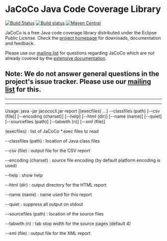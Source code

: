 JaCoCo Java Code Coverage Library
=================================

[![Build Status](https://dev.azure.com/jacoco-org/JaCoCo/_apis/build/status/JaCoCo?branchName=master)](https://dev.azure.com/jacoco-org/JaCoCo/_build/latest?definitionId=1&branchName=master)
[![Build status](https://ci.appveyor.com/api/projects/status/g28egytv4tb898d7/branch/master?svg=true)](https://ci.appveyor.com/project/JaCoCo/jacoco/branch/master)
[![Maven Central](https://img.shields.io/maven-central/v/org.jacoco/jacoco.svg)](http://search.maven.org/#search|ga|1|g%3Aorg.jacoco)

JaCoCo is a free Java code coverage library distributed under the Eclipse Public
License. Check the [project homepage](http://www.jacoco.org/jacoco)
for downloads, documentation and feedback.

Please use our [mailing list](https://groups.google.com/forum/?fromgroups=#!forum/jacoco)
for questions regarding JaCoCo which are not already covered by the
[extensive documentation](http://www.jacoco.org/jacoco/trunk/doc/).

Note: We do not answer general questions in the project's issue tracker. Please use our [mailing list](https://groups.google.com/forum/?fromgroups=#!forum/jacoco) for this.
-------------------------------------------------------------------------
-------------------------------------------------------------------------
-------------------------------------------------------------------------

Usage: java -jar jacococli.jar report [(execfiles) ...] --classfiles (path) [--csv (file)] [--encoding (charset)] [--help] [--html (dir)] [--name (name)] [--quiet][--sourcefiles (path)] [--tabwith (n)] [--xml (file)]
  
 (execfiles)          : list of JaCoCo *.exec files to read
   
 --classfiles (path)  : location of Java class files
   
 --csv (file)         : output file for the CSV report
   
 --encoding (charset) : source file encoding (by default platform encoding is used)
   
 --help               : show help
   
 --html (dir)         : output directory for the HTML report
   
 --name (name)        : name used for this report
   
 --quiet              : suppress all output on stdout
   
 --sourcefiles (path) : location of the source files
   
 --tabwith (n)        : tab stop width for the source pages (default 4)
   
 --xml (file)         : output file for the XML report
